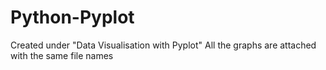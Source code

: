# Python-Pyplot
Created under "Data Visualisation with Pyplot"
All the graphs are attached with the same file names

